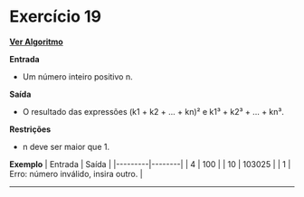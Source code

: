 # Exercício 19
[**Ver Algoritmo**](Algoritmo19.md)

**Entrada**

- Um número inteiro positivo n.

**Saída**

- O resultado das expressões (k1 + k2 + ... + kn)² e k1³ + k2³ + ... + kn³.

**Restrições**

- n deve ser maior que 1.

**Exemplo**
| Entrada | Saída  |
|---------|--------|
| 4       | 100    |
| 10      | 103025 |
| 1       | Erro: número inválido, insira outro. |

---
